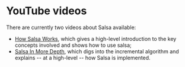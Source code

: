 # YouTube videos

There are currently two videos about Salsa available:

- [How Salsa Works](https://youtu.be/_muY4HjSqVw), which gives a
  high-level introduction to the key concepts involved and shows how
  to use salsa;
- [Salsa In More Depth](https://www.youtube.com/watch?v=i_IhACacPRY),
  which digs into the incremental algorithm and explains -- at a
  high-level -- how Salsa is implemented.

